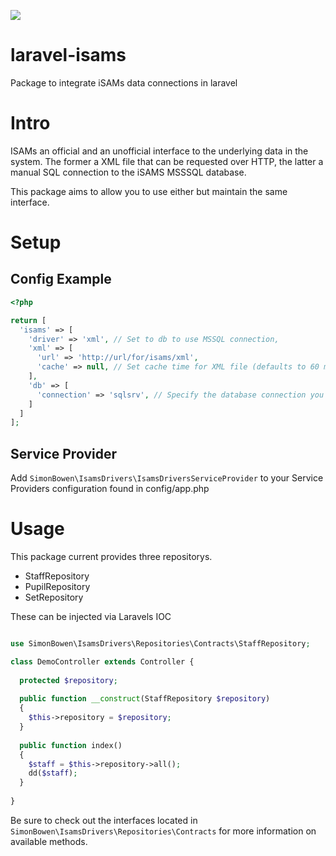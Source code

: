 <a href="https://travis-ci.org/simonbowen/laravel-isams"><img src="https://travis-ci.org/simonbowen/laravel-isams.svg?branch=master" /></a>

# laravel-isams
Package to integrate iSAMs data connections in laravel

# Intro
ISAMs an official and an unofficial interface to the underlying data in the system. The former a XML file that can be 
requested over HTTP, the latter a manual SQL connection to the iSAMS MSSSQL database.

This package aims to allow you to use either but maintain the same interface.

# Setup

## Config Example

```php
<?php

return [
  'isams' => [
    'driver' => 'xml', // Set to db to use MSSQL connection,
    'xml' => [
      'url' => 'http://url/for/isams/xml',
      'cache' => null, // Set cache time for XML file (defaults to 60 minutes)
    ],
    'db' => [
      'connection' => 'sqlsrv', // Specify the database connection you wish to use from the database.php config file
    ]
  ]
];
```

## Service Provider
Add ```SimonBowen\IsamsDrivers\IsamsDriversServiceProvider``` to your Service Providers configuration found in config/app.php

# Usage
This package current provides three repositorys.

* StaffRepository
* PupilRepository
* SetRepository

These can be injected via Laravels IOC

```php

use SimonBowen\IsamsDrivers\Repositories\Contracts\StaffRepository;

class DemoController extends Controller {
  
  protected $repository;
  
  public function __construct(StaffRepository $repository)
  {
    $this->repository = $repository;
  }
  
  public function index()
  {
    $staff = $this->repository->all();
    dd($staff);
  }
  
}
```

Be sure to check out the interfaces located in ```SimonBowen\IsamsDrivers\Repositories\Contracts``` for more information on available methods.



